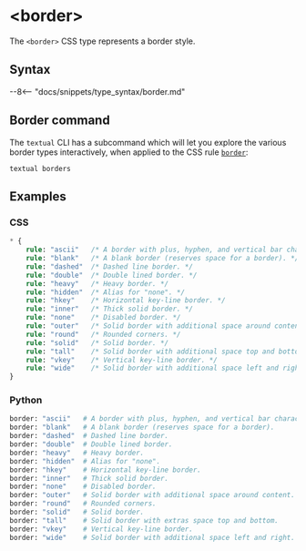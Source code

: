 # &lt;border&gt;

The `<border>` CSS type represents a border style.

## Syntax

--8<-- "docs/snippets/type_syntax/border.md"

## Border command

The `textual` CLI has a subcommand which will let you explore the various border types interactively, when applied to the CSS rule [`border`](../styles/border.md):

```
textual borders
```

## Examples

### CSS

```sass
* {
    rule: "ascii"   /* A border with plus, hyphen, and vertical bar characters. */
    rule: "blank"   /* A blank border (reserves space for a border). */
    rule: "dashed"  /* Dashed line border. */
    rule: "double"  /* Double lined border. */
    rule: "heavy"   /* Heavy border. */
    rule: "hidden"  /* Alias for "none". */
    rule: "hkey"    /* Horizontal key-line border. */
    rule: "inner"   /* Thick solid border. */
    rule: "none"    /* Disabled border. */
    rule: "outer"   /* Solid border with additional space around content. */
    rule: "round"   /* Rounded corners. */
    rule: "solid"   /* Solid border. */
    rule: "tall"    /* Solid border with additional space top and bottom. */
    rule: "vkey"    /* Vertical key-line border. */
    rule: "wide"    /* Solid border with additional space left and right. */
}
```

### Python

```py
border: "ascii"   # A border with plus, hyphen, and vertical bar characters.
border: "blank"   # A blank border (reserves space for a border).
border: "dashed"  # Dashed line border.
border: "double"  # Double lined border.
border: "heavy"   # Heavy border.
border: "hidden"  # Alias for "none".
border: "hkey"    # Horizontal key-line border.
border: "inner"   # Thick solid border.
border: "none"    # Disabled border.
border: "outer"   # Solid border with additional space around content.
border: "round"   # Rounded corners.
border: "solid"   # Solid border.
border: "tall"    # Solid border with extras space top and bottom.
border: "vkey"    # Vertical key-line border.
border: "wide"    # Solid border with additional space left and right.
```
